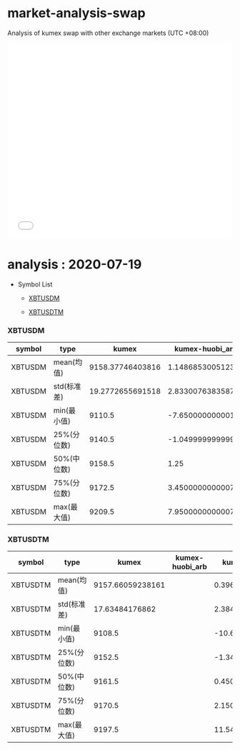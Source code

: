 # market-analysis-swap
Analysis of kumex swap with other exchange markets (UTC +08:00)

<iframe width="100%" height="440" src="./data.html" frameborder="no" border="0" scrolling="no"></iframe>

# analysis : 2020-07-19
* Symbol List

  * [XBTUSDM](#xbtusdm)

  * [XBTUSDTM](#xbtusdtm)


### XBTUSDM

symbol|type|kumex|kumex-huobi_arb|kumex-okex_arb
---|---|---|---|---
XBTUSDM | mean(均值) | 9158.37746403816 | 1.14868530051238 | -0.423577509883227
XBTUSDM | std(标准差) | 19.2772655691518 | 2.8330076383587 | 2.8171261299649
XBTUSDM | min(最小值) | 9110.5 | -7.65000000000146 | -8.79999999999927
XBTUSDM | 25%(分位数) | 9140.5 | -1.04999999999927 | -2.75
XBTUSDM | 50%(中位数) | 9158.5 | 1.25 | -0.349999999998545
XBTUSDM | 75%(分位数) | 9172.5 | 3.45000000000073 | 1.75
XBTUSDM | max(最大值) | 9209.5 | 7.95000000000073 | 9.75


### XBTUSDTM

symbol|type|kumex|kumex-huobi_arb|kumex-okex_arb
---|---|---|---|---
XBTUSDTM | mean(均值) | 9157.66059238161 |  | 0.396755083098182
XBTUSDTM | std(标准差) | 17.63484176862 |  | 2.38429384965242
XBTUSDTM | min(最小值) | 9108.5 |  | -10.6500000000015
XBTUSDTM | 25%(分位数) | 9152.5 |  | -1.34999999999854
XBTUSDTM | 50%(中位数) | 9161.5 |  | 0.450000000000728
XBTUSDTM | 75%(分位数) | 9170.5 |  | 2.15000000000145
XBTUSDTM | max(最大值) | 9197.5 |  | 11.5499999999993

